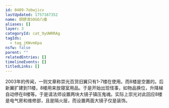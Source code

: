 ```yaml
---
id: 0409-7obwjicv
lastUpdated: 1757167352
name: 铜锣湾SOGO八楼
aliases: []
layer: 3
categoryId: cat_9yUWRRAg
tagIds:
  - tag_jKWvm6pa
nsfw: false
parent: ""
relatedEntries: []
timelineEvents: []
titledLinks: []
---
```


2003年的传闻，一则文章称崇光百货旧翼只有1-7楼在使用。而8楼是空置的。后新翼扩建到11楼，8楼用来放寝室用品。于是开始出现怪事，如物品换位，升降梯自动停在8楼等。于是请法师设置两块大镜子镇压鬼魂。实际上崇光对此回应8楼是电气房和维修部，且是隔火层，而设置两面大镜子仅是装饰。